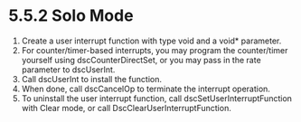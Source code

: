 # 5.5.2 Solo Mode

1. Create a user interrupt function with type void and a void\* parameter.
2. For counter/timer-based interrupts, you may program the counter/timer yourself using dscCounterDirectSet, or you may pass in the rate parameter to dscUserInt.
3. Call dscUserInt to install the function.
4. When done, call dscCancelOp to terminate the interrupt operation.
5. To uninstall the user interrupt function, call dscSetUserInterruptFunction with Clear mode, or call DscClearUserInterruptFunction.
